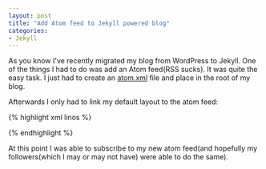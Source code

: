 ```yaml
---
layout: post
title: "Add Atom feed to Jekyll powered blog"
categories:
- Jekyll
---
```


As you know I've recently migrated my blog from WordPress to
Jekyll. One of the things I had to do was add an Atom feed(RSS
sucks). It was quite the easy task. I just had to create an
[atom.xml](https://github.com/bbatsov/blog/blob/master/atom.xml) file
and place in the root of my blog.

Afterwards I only had to link my default layout to the atom feed:

{% highlight xml linos %}
<link rel="alternate" type="application/atom+xml" href="atom.xml"
title="Atom feed">
{% endhighlight %}

At this point I was able to subscribe to my new atom feed(and
hopefully my followers(which I may or may not have) were able to do
the same).
